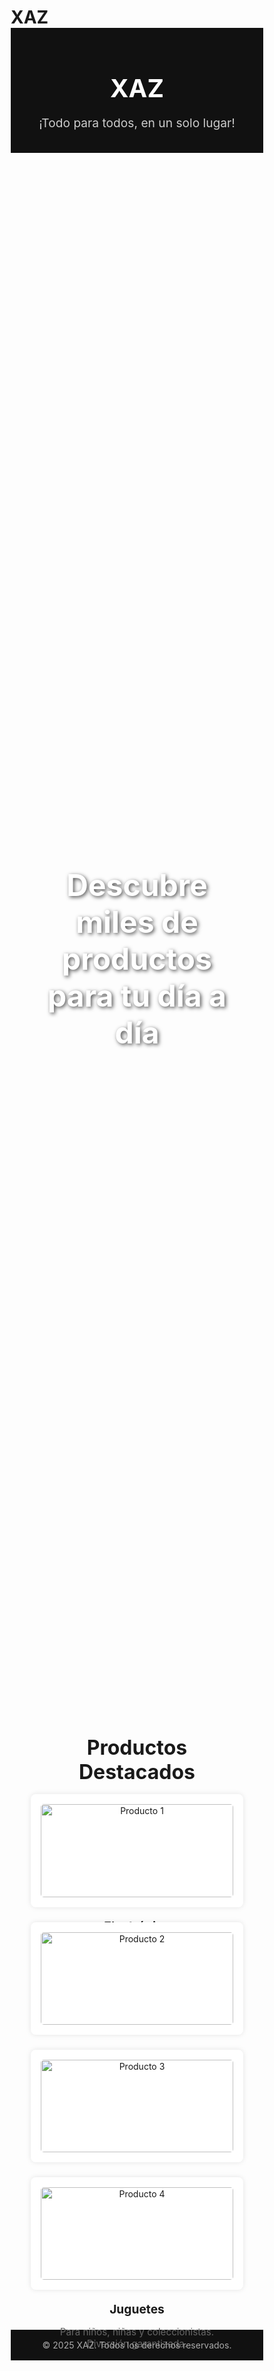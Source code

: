 # XAZ
<!DOCTYPE html>
<html lang="es">
<head>
  <meta charset="UTF-8" />
  <meta name="viewport" content="width=device-width, initial-scale=1.0"/>
  <title>XAZ - Todo lo que necesitas</title>
  <style>
    * {
      margin: 0;
      padding: 0;
      box-sizing: border-box;
    }

    body {
      font-family: 'Segoe UI', sans-serif;
      line-height: 1.6;
      background-color: #f7f7f7;
      color: #333;
    }

    header {
      background: #111;
      color: #fff;
      padding: 1rem 2rem;
      text-align: center;
    }

    header h1 {
      font-size: 2.5rem;
      margin-bottom: 0.3rem;
    }

    header p {
      font-size: 1.2rem;
      color: #ccc;
    }

    .hero {
      background: url('https://source.unsplash.com/1600x600/?shopping,products') no-repeat center center/cover;
      height: 60vh;
      display: flex;
      align-items: center;
      justify-content: center;
      color: white;
      text-shadow: 2px 2px 6px rgba(0, 0, 0, 0.7);
      text-align: center;
      padding: 0 2rem;
    }

    .hero h2 {
      font-size: 3rem;
      max-width: 800px;
    }

    .section {
      padding: 2rem;
      text-align: center;
    }

    .section h3 {
      font-size: 2rem;
      margin-bottom: 1rem;
    }

    .products {
      display: grid;
      grid-template-columns: repeat(auto-fit, minmax(200px, 1fr));
      gap: 1.5rem;
      margin-top: 1rem;
    }

    .product {
      background: #fff;
      padding: 1rem;
      border-radius: 8px;
      box-shadow: 0 0 8px rgba(0,0,0,0.1);
    }

    .product img {
      width: 100%;
      border-radius: 5px;
      margin-bottom: 0.5rem;
    }

    .product h4 {
      font-size: 1.2rem;
      margin-bottom: 0.5rem;
    }

    .product p {
      color: #666;
      font-size: 0.95rem;
    }

    .footer {
      background: #111;
      color: #aaa;
      text-align: center;
      padding: 1rem;
      margin-top: 2rem;
    }

    @media (max-width: 600px) {
      .hero h2 {
        font-size: 2rem;
      }
    }
  </style>
</head>
<body>

  <header>
    <h1>XAZ</h1>
    <p>¡Todo para todos, en un solo lugar!</p>
  </header>

  <div class="hero">
    <h2>Descubre miles de productos para tu día a día</h2>
  </div>

  <section class="section">
    <h3>Productos Destacados</h3>
    <div class="products">
      <div class="product">
        <img src="https://source.unsplash.com/400x300/?tech" alt="Producto 1">
        <h4>Electrónica</h4>
        <p>Celulares, audífonos, laptops y más tecnología al mejor precio.</p>
      </div>
      <div class="product">
        <img src="https://source.unsplash.com/400x300/?fashion" alt="Producto 2">
        <h4>Moda</h4>
        <p>Ropa, zapatillas y accesorios para todos los estilos.</p>
      </div>
      <div class="product">
        <img src="https://source.unsplash.com/400x300/?home" alt="Producto 3">
        <h4>Hogar</h4>
        <p>Muebles, cocina, decoración y todo para tu casa.</p>
      </div>
      <div class="product">
        <img src="https://source.unsplash.com/400x300/?toys" alt="Producto 4">
        <h4>Juguetes</h4>
        <p>Para niños, niñas y coleccionistas. Diversión garantizada.</p>
      </div>
    </div>
  </section>

  <footer class="footer">
    &copy; 2025 XAZ. Todos los derechos reservados.
  </footer>

</body>
</html>
